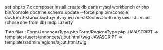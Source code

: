 set php to 7.x
composer install
create db dans mysql workbench or
php bin/console doctrine:schema:update --force
php bin/console doctrine:fixtures:load
symfony serve -d
Connect with any user 
    id : email (chose one from db)
    mdp : azerty

Tuto files :
Form/AnnoncesType.php
Form/RegionsType.php
JAVASCRIPT => templates/users/annonces/ajout.html.twig
JAVASCRIPT => templates/admin/regions/ajout.html.twig